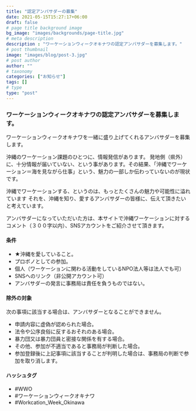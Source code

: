 ```yaml
---
title: "認定アンバサダーの募集"
date: 2021-05-15T15:27:17+06:00
draft: false
# page title background image
bg_image: "images/backgrounds/page-title.jpg"
# meta description
description : "ワーケーションウィークオキナワの認定アンバサダーを募集します。"
# post thumbnail
image: "images/blog/post-3.jpg"
# post author
author: ""
# taxonomy
categories: ["お知らせ"]
tags: []
# type
type: "post"
---
```


### ワーケーションウィークオキナワの認定アンバサダーを募集します。
ワーケーションウィークオキナワを一緒に盛り上げてくれるアンバサダーを募集します。

沖縄のワーケーション課題のひとつに、情報発信があります。
発地側（県外）に、十分情報が届いていない、という事があります。その結果、「沖縄でワーケーション＝海を見ながら仕事」という、魅力の一部しか伝わっていないのが現状です。

沖縄でワーケーションする、というのは、もっとたくさんの魅力や可能性に溢れています
それを、沖縄を知り、愛するアンバサダーの皆様に、伝えて頂きたいと考えています。


アンバサダーになっていただいた方は、本サイトで沖縄ワーケーションに対するコメント（３００字以内）、SNSアカウントをご紹介させて頂きます。

#### 条件
- ★沖縄を愛していること。
- プロボノとしての参加。
- 個人（ワーケーションに関わる活動をしているNPO法人等は法人でも可）
- SNSへのリンク（非公開アカウント可）
- アンバサダーの発言に事務局は責任を負うものではない。
    

#### 除外の対象
次の事項に該当する場合は、アンバサダーとなることができません。
- 申請内容に虚偽が認められた場合。
- 法令や公序良俗に反するおそれのある場合。
- 暴力団又は暴力団員と密接な関係を有する場合。
- その他、参加が不適当であると事務局が判断した場合。
- 参加登録後に上記事項に該当することが判明した場合は、事務局の判断で参加を取り消します。
    

#### ハッシュタグ
- #WWO
- #ワーケーションウィークオキナワ
- #Workcation_Week_Okinawa
